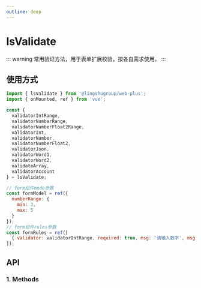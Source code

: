 ```yaml
---
outline: deep
---
```


# lsValidate

::: warning 常用验证方法，用于表单扩展校验，按各自需求使用。
:::

## 使用方式

```js
import { lsValidate } from '@lingshugroup/web-plus';
import { onMounted, ref } from 'vue';

const {
  validatorIntRange,
  validatorNumberRange,
  validatorNumberFloat2Range,
  validatorInt,
  validatorNumber,
  validatorNumberFloat2,
  validatorJson,
  validatorWord1,
  validatorWord2,
  validateArray,
  validatorAccount
} = lsValidate;

// form组件mode参数
const formModel = ref({
  numberRange: {
    min: 3,
    max: 5
  }
});
// form组件rules参数
const formRules = ref([
  { validator: validatorIntRange, required: true, msg: '请输入数字', msg2: '请输入正整数', trigger: 'blur' }
]);
```

## API

### 1. Methods

<ApiIntro :tableColumn="tableMethodColumn" :tableData="tableMethodData" />

<script setup>
import { tableMethodColumn } from '../../constant';
import { onMounted, ref } from 'vue';

const tableMethodData = ref([
  {
    name: 'validatorIntRange',
    desc: '数字范围校验，只能是正整数，支持最大值和最小值，参数：1.rule：required是否必填，msg未填写时的提示，msg2不符合规则时的提示 2.value：max最大值，min最小值',
    type: 'function',
    value: '-',
  },
  {
    name: 'validatorNumberRange',
    desc: '数字范围校验，最多一位小数，支持最大值和最小值，参数：1.rule：required是否必填，msg未填写时的提示，msg2不符合规则时的提示 2.value：max最大值，min最小值',
    type: 'function',
    value: '-',
  },
  {
    name: 'validatorNumberFloat2Range',
    desc: '数字范围校验，最多两位小数，支持最大值和最小值，参数：1.rule：required是否必填，msg未填写时的提示，msg2不符合规则时的提示 2.value：max 最大值，min最小值',
    type: 'function',
    value: '-',
  },
  {
    name: 'validatorInt',
    desc: '数字正整数校验，参数：1.rule：required是否必填，msg未填写时的提示，maxVal最大值',
    type: 'function',
    value: '-',
  },
  {
    name: 'validatorNumber',
    desc: '数字校验最多一位小数，参数：1.rule：required是否必填，msg未填写时的提示，maxVal最大值',
    type: 'function',
    value: '-',
  },
  {
    name: 'validatorNumberFloat2',
    desc: '数字校验最多两位小数校验，参数：1.rule：required是否必填，msg未填写时的提示，maxVal最大值',
    type: 'function',
    value: '-',
  },
  {
    name: 'validatorJson',
    desc: 'json校验，参数：1.rule：required是否必填，msg未填写时的提示',
    type: 'function',
    value: '-',
  },
  {
    name: 'validatorWord1',
    desc: '字符校验，匹配数字、字母或横杠（-），参数：1.rule：required是否必填，msg未填写时的提示',
    type: 'function',
    value: '-',
  },
  {
    name: 'validatorWord2',
    desc: '字符校验，匹配数字、字母、横杠（-）或下划线（_），参数：1.rule：required是否必填，msg未填写时的提示',
    type: 'function',
    value: '-',
  },
  {
    name: 'validateArray',
    desc: '数组校验，参数：1.rule：required是否必填，msg未填写时的提示',
    type: 'function',
    value: '-',
  },
  {
    name: 'validatorAccount',
    desc: '邮箱或手机号校验，参数：1.rule：required是否必填，msg未填写时的提示',
    type: 'function',
    value: '-',
  }
]);

</script>

